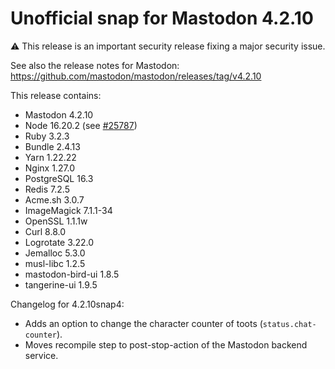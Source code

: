 # Unofficial snap for Mastodon 4.2.10

⚠️ This release is an important security release fixing a major security issue.

See also the release notes for Mastodon: https://github.com/mastodon/mastodon/releases/tag/v4.2.10

This release contains:

* Mastodon 4.2.10
* Node 16.20.2 (see [#25787](https://github.com/mastodon/mastodon/discussions/25787#discussioncomment-6382898))
* Ruby 3.2.3
* Bundle 2.4.13
* Yarn 1.22.22
* Nginx 1.27.0
* PostgreSQL 16.3
* Redis 7.2.5
* Acme.sh 3.0.7
* ImageMagick 7.1.1-34
* OpenSSL 1.1.1w
* Curl 8.8.0
* Logrotate 3.22.0
* Jemalloc 5.3.0
* musl-libc 1.2.5
* mastodon-bird-ui 1.8.5
* tangerine-ui 1.9.5

Changelog for 4.2.10snap4:

* Adds an option to change the character counter of toots (`status.chat-counter`).
* Moves recompile step to post-stop-action of the Mastodon backend service.
